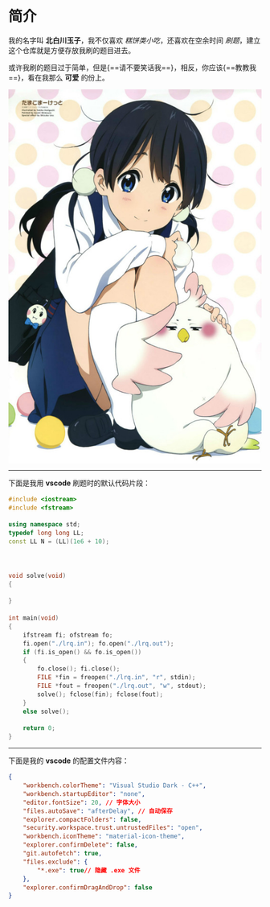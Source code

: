 # 简介

我的名字叫 **北白川玉子**，我不仅喜欢 *糕饼类小吃*，还喜欢在空余时间 *刷题*，建立这个仓库就是方便存放我刷的题目进去。

或许我刷的题目过于简单，但是{==请不要笑话我==}，相反，你应该{==教教我==}，看在我那么 **可爱** 的份上。

<img src="./img/北白川玉子.jpg" alt="北白川玉子" style="display:block;margin:0 auto;">

---

下面是我用 **vscode** 刷题时的默认代码片段：

```c++ title="c++ 代码片段"
#include <iostream>
#include <fstream>

using namespace std;
typedef long long LL;
const LL N = (LL)(1e6 + 10);



void solve(void)
{
    
}

int main(void)
{
    ifstream fi; ofstream fo;
    fi.open("./lrq.in"); fo.open("./lrq.out");
    if (fi.is_open() && fo.is_open())
    {
        fo.close(); fi.close();
        FILE *fin = freopen("./lrq.in", "r", stdin);
        FILE *fout = freopen("./lrq.out", "w", stdout);
        solve(); fclose(fin); fclose(fout);
    }
    else solve();

    return 0;
}
```

---

下面是我的 **vscode** 的配置文件内容：

```json title="settings.json"
{
    "workbench.colorTheme": "Visual Studio Dark - C++",
    "workbench.startupEditor": "none",
    "editor.fontSize": 20, // 字体大小
    "files.autoSave": "afterDelay", // 自动保存
    "explorer.compactFolders": false, 
    "security.workspace.trust.untrustedFiles": "open",
    "workbench.iconTheme": "material-icon-theme",
    "explorer.confirmDelete": false,
    "git.autofetch": true,
    "files.exclude": {
        "*.exe": true// 隐藏 .exe 文件
    },
    "explorer.confirmDragAndDrop": false
}
```